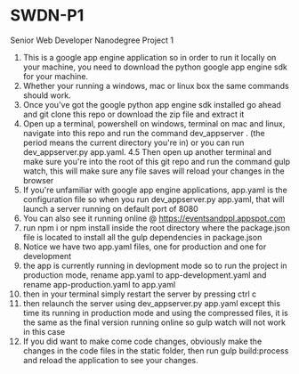 # SWDN-P1
Senior Web Developer Nanodegree Project 1

1. This is a google app engine application so in order to run it locally on your machine, you need to download the python google app engine sdk for your machine. 
2. Whether your running a windows, mac or linux box the same commands should work.
3. Once you've got the google python app engine sdk installed go ahead and git clone this repo or download the zip file and extract it
4. Open up a terminal, powershell on windows, terminal on mac and linux, navigate into this repo and run the command dev_appserver . (the period means the current directory you're in) or you can run dev_appserver.py app.yaml. 
4.5 Then open up another terminal and make sure you're into the root of this git repo and run the command gulp watch, this will make sure any file saves will reload your changes in the browser
5. If you're unfamiliar with google app engine applications, app.yaml is the configuration file so when you run dev_appserver.py app.yaml, that will launch a server running on default port of 8080
6. You can also see it running online @ https://eventsandppl.appspot.com 
7. run npm i or npm install inside the root directory where the package.json file is located to install all the gulp dependencies in package.json 
8. Notice we have two app.yaml files, one for production and one for development
9. the app is currently running in devlopment mode so to run the project in production mode, rename app.yaml to app-development.yaml and rename app-production.yaml to app.yaml
10. then in your terminal simply restart the server by pressing ctrl c
11. then relaunch the server using dev_appserver.py app.yaml except this time its running in production mode and using the compressed files, it is the same as the final version running online so gulp watch will not work in this case
12. If you did want to make come code changes, obviously make the changes in the code files in the static folder, then run gulp build:process and reload the application to see your changes.
